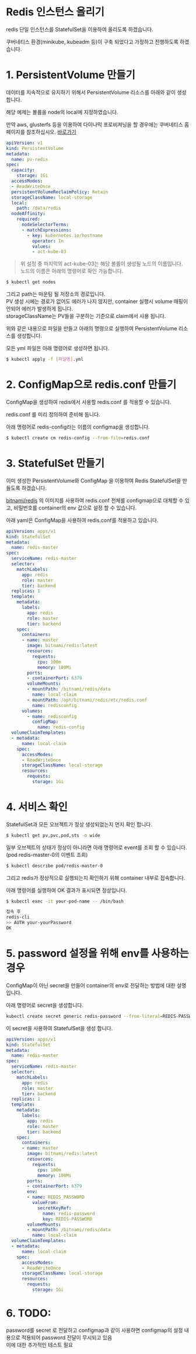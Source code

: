 # Redis 인스턴스 올리기

redis 단일 인스턴스를 StatefulSet을 이용하여 올리도록 하겠습니다.

쿠버네티스 환경(minikube, kubeadm 등)이 구축 되었다고 가정하고 진행하도록 하겠습니다.

# 1. PersistentVolume 만들기

데이터를 지속적으로 유지하기 위해서 PersistentVolume 리소스를 아래와 같이 생성합니다.

해당 예제는 볼륨을 node의 local에 지정하였습니다.

만약 aws, glusterfs 등을 이용하여 다이나믹 프로비져닝을 할 경우에는 쿠버네티스 홈페이지를 참조하십시오. [바로가기](https://kubernetes.io/docs/concepts/storage/volumes/)

~~~yml
apiVersion: v1
kind: PersistentVolume
metadata:
  name: pv-redis
spec:
  capacity:
    storage: 1Gi
  accessModes:
  - ReadWriteOnce
  persistentVolumeReclaimPolicy: Retain
  storageClassName: local-storage
  local:
    path: /data/redis   
  nodeAffinity:
    required:
      nodeSelectorTerms:
      - matchExpressions:
        - key: kubernetes.io/hostname
          operator: In
          values:
          - act-kube-03
~~~


> 위 설정 중 마지막의 act-kube-03는 해당 볼륨이 생성될 노드의 이름입니다.  
노드의 이름은 아래의 명령어로 확인 가능합니다.
~~~bash
$ kubectl get nodes
~~~
그리고 path는 마운팅 될 저장소의 경로입니다.  
PV 생성 시에는 경로가 없어도 에러가 나지 않지만, container 실행시 volume 매핑이 안되어 에러가 발생하게 됩니다.  
storageClassName는 PV들을 구분하는 기준으로 claim에서 사용 됩니다.  

위와 같은 내용으로 파일을 만들고 아래의 명령으로 실행하여 PersistentVolume 리소스를 생성합니다.  

모든 yml 파일은 아래 명령어로 생성하면 됩니다.  

~~~bash
$ kubectl apply -f [파일명].yml
~~~


# 2. ConfigMap으로 redis.conf 만들기

ConfigMap을 생성하여 redis에서 사용할 redis.conf 를 적용할 수 있습니다.  

redis.conf 를 미리 정의하여 준비해 둡니다.  

아래 명령어로 redis-config라는 이름의 configmap을 생성합니다.  

~~~bash
$ kubectl create cm redis-config --from-file=redis.conf
~~~

# 3. StatefulSet 만들기

이미 생성한 PersistentVolume와 ConfigMap 을 이용하여 Redis StatefulSet을 만들도록 하겠습니다.  

[bitnami/redis](https://hub.docker.com/r/bitnami/redis/) 의 이미지를 사용하여 redis.conf 전체를 configmap으로 대체할 수 있고, 비밀번호를 container의 env 값으로 설정 할 수 있습니다.

아래 yaml은 ConfigMap을 사용하여 redis.conf를 적용하고 있습니다.  

~~~yml
apiVersion: apps/v1
kind: StatefulSet
metadata:
  name: redis-master
spec:
  serviceName: redis-master
  selector:
    matchLabels:
      app: redis
      role: master
      tier: backend
  replicas: 1
  template:
    metadata:
      labels:
        app: redis
        role: master
        tier: backend
    spec:
      containers:
      - name: master
        image: bitnami/redis:latest
        resources:
          requests:
            cpu: 100m
            memory: 100Mi
        ports:
        - containerPort: 6379
        volumeMounts:
        - mountPath: /bitnami/redis/data
          name: local-claim
        - mountPath: /opt/bitnami/redis/etc/redis.conf
          name: redisconfig
      volumes:
        - name: redisconfig
          configMap:
            name: redis-config
  volumeClaimTemplates:
  - metadata:
      name: local-claim
    spec:
      accessModes:
      - ReadWriteOnce
      storageClassName: local-storage
      resources:
        requests:
          storage: 1Gi
~~~

# 4. 서비스 확인

StatefulSet과 모든 오브젝트가 정상 생성되었는지 먼지 확인 합니다.

```bash
$ kubectl get pv,pvc,pod,sts -o wide
```

일부 오브젝트의 상태가 정상이 아니라면 아래 명령어로 event를 조회 할 수 있습니다.  
(pod redis-master-0의 이벤트 조회)
```bash
$ kubectl describe pod/redis-master-0
```

그리고 redis가 정상적으로 실행되는지 확인하기 위해 container 내부로 접속합니다.  

아래 명령어를 실행하여 OK 결과가 표시되면 정상입니다.  

~~~bash
$ kubectl exec -it your-pod-name -- /bin/bash

접속 후
redis-cli
>> AUTH your-yourPassword
OK
~~~



# 5. password 설정을 위해 env를 사용하는 경우

ConfigMap이 아닌 secret을 만들어 container의 env로 전달하는 방법에 대한 설명 입니다.  

아래 명령어로 secret을 생성합니다.  

~~~bash
kubectl create secret generic redis-password --from-literal=REDIS-PASSWORD=your-password
~~~

이 secret을 사용하여 StatefulSet을 생성 합니다.

~~~yaml
apiVersion: apps/v1
kind: StatefulSet
metadata:
  name: redis-master
spec:
  serviceName: redis-master
  selector:
    matchLabels:
      app: redis
      role: master
      tier: backend
  replicas: 1
  template:
    metadata:
      labels:
        app: redis
        role: master
        tier: backend
    spec:
      containers:
      - name: master
        image: bitnami/redis:latest
        resources:
          requests:
            cpu: 100m
            memory: 100Mi
        ports:
        - containerPort: 6379
        env:
        - name: REDIS_PASSWORD
          valueFrom:
            secretKeyRef:
              name: redis-password
              key: REDIS-PASSWORD
        volumeMounts:
        - mountPath: /bitnami/redis/data
          name: local-claim
  volumeClaimTemplates:
  - metadata:
      name: local-claim
    spec:
      accessModes:
      - ReadWriteOnce
      storageClassName: local-storage
      resources:
        requests:
          storage: 1Gi

~~~

# 6. TODO:
password를 secret 로 전달하고 configmap과 같이 사용하면 configmap의 설정 내용으로 적용되어 password 전달이 무시되고 있음  
이에 대한 추가적인 테스트 필요  
